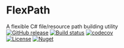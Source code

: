 # FlexPath
A flexible C# file/resource path building utility  
[![GitHub release](https://img.shields.io/github/release/Wortex17/FlexPath)](https://github.com/Wortex17/FlexPath/releases/latest)
[![Build status](https://ci.appveyor.com/api/projects/status/f5tq5q3u4j87a0ux/branch/master?svg=true)](https://ci.appveyor.com/project/Wortex17/flexpath/branch/master)
[![codecov](https://codecov.io/gh/Wortex17/FlexPath/branch/master/graph/badge.svg)](https://codecov.io/gh/Wortex17/FlexPath)  
[![License](https://img.shields.io/github/license/Wortex17/FlexPath)](https://raw.githubusercontent.com/Wortex17/FlexPath/master/LICENSE)
[![Nuget](https://img.shields.io/nuget/v/Infrablack.FlexPath)](https://www.nuget.org/packages/Infrablack.FlexPath/0.1.0.36)

